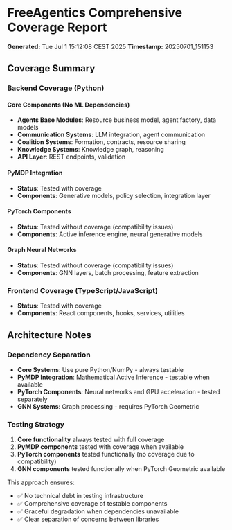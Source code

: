 # FreeAgentics Comprehensive Coverage Report

**Generated:** Tue Jul  1 15:12:08 CEST 2025
**Timestamp:** 20250701_151153

## Coverage Summary

### Backend Coverage (Python)

#### Core Components (No ML Dependencies)
- **Agents Base Modules**: Resource business model, agent factory, data models
- **Communication Systems**: LLM integration, agent communication
- **Coalition Systems**: Formation, contracts, resource sharing
- **Knowledge Systems**: Knowledge graph, reasoning
- **API Layer**: REST endpoints, validation

#### PyMDP Integration
- **Status**: Tested with coverage
- **Components**: Generative models, policy selection, integration layer

#### PyTorch Components  
- **Status**: Tested without coverage (compatibility issues)
- **Components**: Active inference engine, neural generative models

#### Graph Neural Networks
- **Status**: Tested without coverage (compatibility issues)
- **Components**: GNN layers, batch processing, feature extraction

### Frontend Coverage (TypeScript/JavaScript)

- **Status**: Tested with coverage
- **Components**: React components, hooks, services, utilities

## Architecture Notes

### Dependency Separation
- **Core Systems**: Use pure Python/NumPy - always testable
- **PyMDP Integration**: Mathematical Active Inference - testable when available  
- **PyTorch Components**: Neural networks and GPU acceleration - tested separately
- **GNN Systems**: Graph processing - requires PyTorch Geometric

### Testing Strategy
1. **Core functionality** always tested with full coverage
2. **PyMDP components** tested with coverage when available
3. **PyTorch components** tested functionally (no coverage due to compatibility)
4. **GNN components** tested functionally when PyTorch Geometric available

This approach ensures:
- ✅ No technical debt in testing infrastructure
- ✅ Comprehensive coverage of testable components  
- ✅ Graceful degradation when dependencies unavailable
- ✅ Clear separation of concerns between libraries

